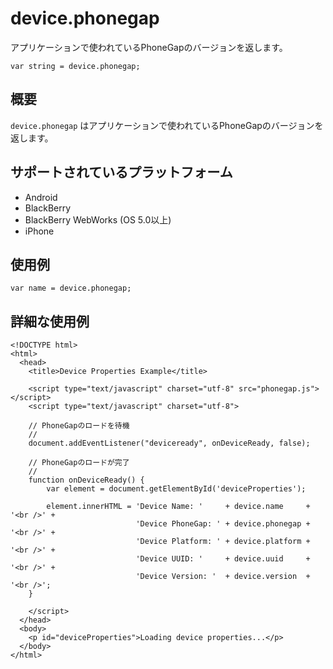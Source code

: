 device.phonegap
===============

アプリケーションで使われているPhoneGapのバージョンを返します。

    var string = device.phonegap;
    
概要
-----------

`device.phonegap` はアプリケーションで使われているPhoneGapのバージョンを返します。

サポートされているプラットフォーム
-------------------

- Android
- BlackBerry
- BlackBerry WebWorks (OS 5.0以上)
- iPhone

使用例
-------------

    var name = device.phonegap;

詳細な使用例
------------

    <!DOCTYPE html>
    <html>
      <head>
        <title>Device Properties Example</title>

        <script type="text/javascript" charset="utf-8" src="phonegap.js"></script>
        <script type="text/javascript" charset="utf-8">

        // PhoneGapのロードを待機
        //
        document.addEventListener("deviceready", onDeviceReady, false);

        // PhoneGapのロードが完了
        //
        function onDeviceReady() {
            var element = document.getElementById('deviceProperties');
    
            element.innerHTML = 'Device Name: '     + device.name     + '<br />' + 
                                'Device PhoneGap: ' + device.phonegap + '<br />' + 
                                'Device Platform: ' + device.platform + '<br />' + 
                                'Device UUID: '     + device.uuid     + '<br />' + 
                                'Device Version: '  + device.version  + '<br />';
        }

        </script>
      </head>
      <body>
        <p id="deviceProperties">Loading device properties...</p>
      </body>
    </html>
    
